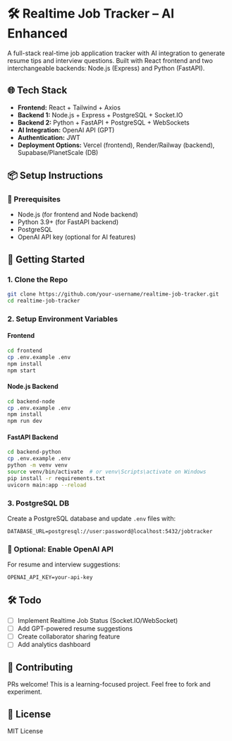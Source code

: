 # 🛠 Realtime Job Tracker – AI Enhanced

A full-stack real-time job application tracker with AI integration to generate resume tips and interview questions. Built with React frontend and two interchangeable backends: Node.js (Express) and Python (FastAPI).

## 🌐 Tech Stack

- **Frontend:** React + Tailwind + Axios
- **Backend 1:** Node.js + Express + PostgreSQL + Socket.IO
- **Backend 2:** Python + FastAPI + PostgreSQL + WebSockets
- **AI Integration:** OpenAI API (GPT)
- **Authentication:** JWT
- **Deployment Options:** Vercel (frontend), Render/Railway (backend), Supabase/PlanetScale (DB)

## 📦 Setup Instructions

### 🔧 Prerequisites

- Node.js (for frontend and Node backend)
- Python 3.9+ (for FastAPI backend)
- PostgreSQL
- OpenAI API key (optional for AI features)

## 🚀 Getting Started

### 1. Clone the Repo

```bash
git clone https://github.com/your-username/realtime-job-tracker.git
cd realtime-job-tracker
```

### 2. Setup Environment Variables

#### Frontend

```bash
cd frontend
cp .env.example .env
npm install
npm start
```

#### Node.js Backend

```bash
cd backend-node
cp .env.example .env
npm install
npm run dev
```

#### FastAPI Backend

```bash
cd backend-python
cp .env.example .env
python -m venv venv
source venv/bin/activate  # or venv\Scripts\activate on Windows
pip install -r requirements.txt
uvicorn main:app --reload
```

### 3. PostgreSQL DB

Create a PostgreSQL database and update `.env` files with:

```env
DATABASE_URL=postgresql://user:password@localhost:5432/jobtracker
```

### 🧠 Optional: Enable OpenAI API

For resume and interview suggestions:

```env
OPENAI_API_KEY=your-api-key
```

## 🛠 Todo

- [ ] Implement Realtime Job Status (Socket.IO/WebSocket)
- [ ] Add GPT-powered resume suggestions
- [ ] Create collaborator sharing feature
- [ ] Add analytics dashboard

## 🙌 Contributing

PRs welcome! This is a learning-focused project. Feel free to fork and experiment.

## 📄 License

MIT License
